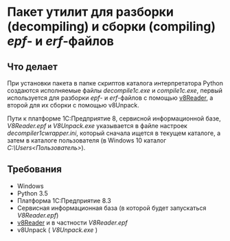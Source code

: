 Пакет утилит для разборки (decompiling) и сборки (compiling) *epf*- и *erf*-файлов
===

Что делает
---

При установки пакета в папке скриптов каталога интерпретатора Python создаются исполняемые файлы *decompile1c.exe* и 
*compile1c.exe*, первый используется для разборки *epf*- и *erf*-файлов с помощью 
[v8Reader](https://github.com/xDrivenDevelopment/v8Reader), а второй для их сборки с помощью v8Unpack. 

Пути к платформе 1С:Предприятие 8, сервисной информационной базе, *V8Reader.epf* и *V8Unpack.exe* указывается в файле 
настроек *decompiler1cwrapper.ini*, который сначала ищется в текущем каталоге, а затем в каталоге пользователя 
(в Windows 10 каталог *C:\Users\<Пользователь>*).

Требования
---

- Windows
- Python 3.5
- Платформа 1С:Предприятие 8.3
- Сервисная информационная база (в которой будет запускаться *V8Reader.epf*)
- [v8Reader](https://github.com/xDrivenDevelopment/v8Reader) и в частности *V8Reader.epf*
- v8Unpack \( *V8Unpack.exe* \)